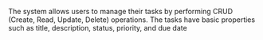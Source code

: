 The system
allows users to manage their tasks by performing CRUD (Create, Read, Update, Delete)
operations. The tasks have basic properties such as title, description, status, priority, and due
date